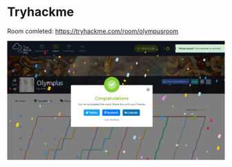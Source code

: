 # Tryhackme

Room comleted:
https://tryhackme.com/room/olympusroom

<img src="olympus_thm.png" width="800" title="hover text">